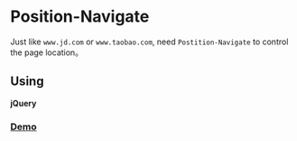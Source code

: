 # Position-Navigate

Just like `www.jd.com` or `www.taobao.com`, need `Postition-Navigate` to control the page location。

## Using
**jQuery**

### [Demo](https://cdn.rawgit.com/rccoder/Cool-FE-Demo/master/Position-Navigate/index.html)
